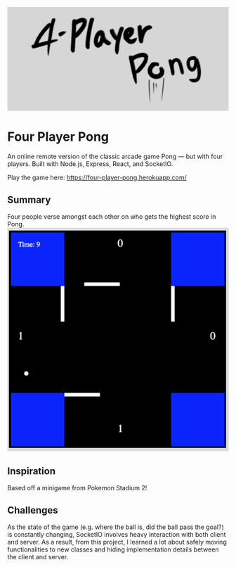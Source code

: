 <p align="center">
  <img src="documentation/pics/logo.png" alt="Four Player Pong logo"> 
</p>

# Four Player Pong
An online remote version of the classic arcade game Pong — but with four players. Built with Node.js, Express, React, and SocketIO. 

Play the game here: https://four-player-pong.herokuapp.com/

## Summary
Four people verse amongst each other on who gets the highest score in Pong.
<img src="documentation/pics/example.png" alt="example screenshot">

## Inspiration
Based off a minigame from Pokemon Stadium 2!

## Challenges
As the state of the game (e.g. where the ball is, did the ball pass the goal?) is constantly changing, SocketIO involves heavy interaction with both client and server. As a result, from this project, I learned a lot about safely moving functionalities to new classes and hiding implementation details between the client and server.
